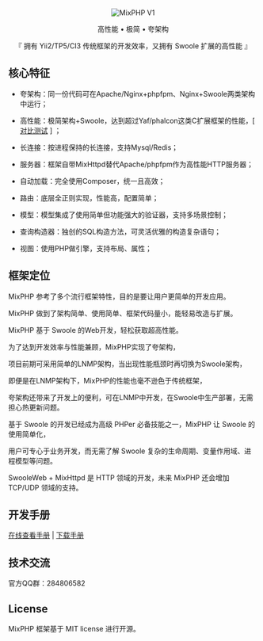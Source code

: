 <br>

<p align="center">
<img src="https://git.kancloud.cn/repos/onanying/mixphp1/raw/ba9d4f9d235c24da0a7b8d8a8aa53a57b8e83331/images/logo.png?access-token=1899f10823ef02e1745183298b8c71d3" alt="MixPHP V1">
</p>

<p align="center">高性能 • 极简 • 夸架构</p>

<p align="center">『 拥有 Yii2/TP5/CI3 传统框架的开发效率，又拥有 Swoole 扩展的高性能 』</p>

## 核心特征

* 夸架构：同一份代码可在Apache/Nginx+phpfpm、Nginx+Swoole两类架构中运行；

* 高性能：极简架构+Swoole，达到超过Yaf/phalcon这类C扩展框架的性能，[ [对比测试](http://www.jianshu.com/p/0ce1a9885e01) ] ；

* 长连接：按进程保持的长连接，支持Mysql/Redis；

* 服务器：框架自带MixHttpd替代Apache/phpfpm作为高性能HTTP服务器；

* 自动加载：完全使用Composer，统一且高效；

* 路由：底层全正则实现，性能高，配置简单；

* 模型：模型集成了使用简单但功能强大的验证器，支持多场景控制；

* 查询构造器：独创的SQL构造方法，可灵活优雅的构造复杂语句；

* 视图：使用PHP做引擎，支持布局、属性；

## 框架定位

MixPHP 参考了多个流行框架特性，目的是要让用户更简单的开发应用。

MixPHP 做到了架构简单、使用简单、框架代码量小，能轻易改造与扩展。

MixPHP 基于 Swoole 的Web开发，轻松获取超高性能。

为了达到开发效率与性能兼顾，MixPHP实现了夸架构，

项目前期可采用简单的LNMP架构，当出现性能瓶颈时再切换为Swoole架构，

即便是在LNMP架构下，MixPHP的性能也毫不逊色于传统框架，

夸架构还带来了开发上的便利，可在LNMP中开发，在Swoole中生产部署，无需担心热更新问题。

基于 Swoole 的开发已经成为高级 PHPer 必备技能之一，MixPHP 让 Swoole 的使用简单化，

用户可专心于业务开发，而无需了解 Swoole 复杂的生命周期、变量作用域、进程模型等问题。

SwooleWeb + MixHttpd 是 HTTP 领域的开发，未来 MixPHP 还会增加 TCP/UDP 领域的支持。


## 开发手册
 
[在线查看手册](https://www.kancloud.cn/onanying/mixphp1/379324) | [下载手册](https://www.kancloud.cn/onanying/mixphp1)

## 技术交流

官方QQ群：284806582

## License

MixPHP 框架基于 MIT license 进行开源。

